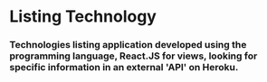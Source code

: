 # Listing Technology
### Technologies listing application developed using the programming language, React.JS for views, looking for specific information in an external 'API' on Heroku.
